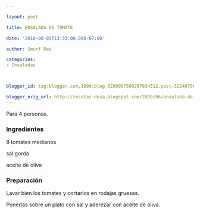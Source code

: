 ```yaml
---

layout: post

title: ENSALADA DE TOMATE

date: '2010-06-03T13:33:00.000-07:00'

author: Smurf Dad

categories:
- Ensaladas



blogger_id: tag:blogger.com,1999:blog-5299957599287034512.post-322467080849318591

blogger_orig_url: http://recetas-desa.blogspot.com/2010/06/ensalada-de-tomate.html
---
```


Para 4 personas.

<h3>Ingredientes</h3>

8 tomates medianos

sal gorda

aceite de oliva

<h3>Preparación</h3>

Lavar bien los tomates y cortarlos en rodajas gruesas.

Ponerlas sobre un plato con sal y aderezar con aceite de oliva.